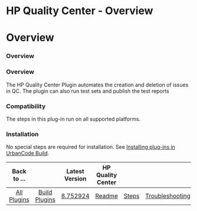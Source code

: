 
HP Quality Center - Overview
============================

# Overview



### Overview




 


### Overview


The HP Quality Center Plugin automates the creation and deletion of issues in QC. 
The plugin can also run test sets and publish the test reports


### Compatibility


The steps in this plug-in run on 
all supported platforms.


### Installation


No special steps are required for installation. See [Installing plug-ins 
in UrbanCode 
Build](http://www-01.ibm.com/support/knowledgecenter/#!/SS8NMD_6.1.0/com.ibm.ucbuild.doc/topics/plugin_ch.html 
"Installing plug-ins in UrbanCode Build").




|Back to ...||Latest Version|HP Quality Center ||||
| :---: | :---: | :---: | :---: | :---: | :---: | :---: |
|[All Plugins](../../index.md)|[Build Plugins](../README.md)|[8.752924](https://raw.githubusercontent.com/UrbanCode/IBM-UCB-PLUGINS/main/files/HPQualityCenter/HPQualityCenter-8.752924.zip)|[Readme](README.md)|[Steps](steps.md)|[Troubleshooting](troubleshooting.md)|[Downloads](downloads.md)|
